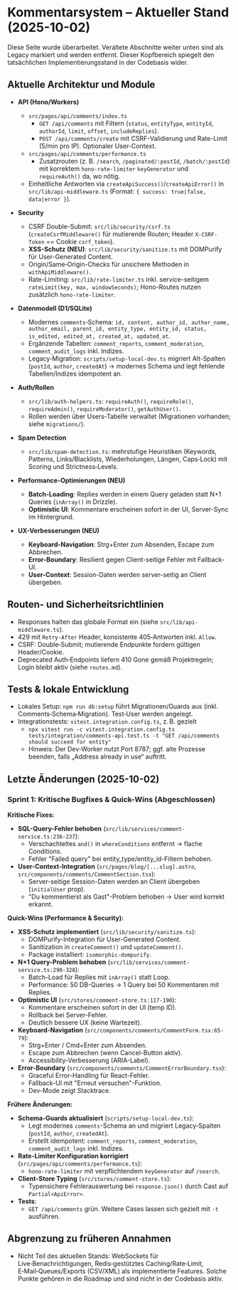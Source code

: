 # Kommentarsystem – Aktueller Stand (2025-10-02)

Diese Seite wurde überarbeitet. Veraltete Abschnitte weiter unten sind als Legacy markiert und werden entfernt. Dieser Kopfbereich spiegelt den tatsächlichen Implementierungsstand in der Codebasis wider.

## Aktuelle Architektur und Module

- **API (Hono/Workers)**
  - `src/pages/api/comments/index.ts`
    - `GET /api/comments` mit Filtern (`status`, `entityType`, `entityId`, `authorId`, `limit`, `offset`, `includeReplies`).
    - `POST /api/comments/create` mit CSRF-Validierung und Rate-Limit (5/min pro IP). Optionaler User-Context.
  - `src/pages/api/comments/performance.ts`
    - Zusatzrouten (z. B. `/search`, `/paginated/:postId`, `/batch/:postId`) mit korrektem `hono-rate-limiter` `keyGenerator` und `requireAuth()` da, wo nötig.
  - Einheitliche Antworten via `createApiSuccess()`/`createApiError()` in `src/lib/api-middleware.ts` (Format: `{ success: true|false, data|error }`).

- **Security**
  - CSRF Double-Submit: `src/lib/security/csrf.ts` (`createCsrfMiddleware()` für mutierende Routen; Header `X-CSRF-Token` == Cookie `csrf_token`).
  - **XSS-Schutz (NEU)**: `src/lib/security/sanitize.ts` mit DOMPurify für User-Generated Content.
  - Origin/Same‑Origin-Checks für unsichere Methoden in `withApiMiddleware()`.
  - Rate-Limiting: `src/lib/rate-limiter.ts` inkl. service-seitigem `rateLimit(key, max, windowSeconds)`; Hono-Routes nutzen zusätzlich `hono-rate-limiter`.

- **Datenmodell (D1/SQLite)**
  - Modernes `comments`‑Schema: `id, content, author_id, author_name, author_email, parent_id, entity_type, entity_id, status, is_edited, edited_at, created_at, updated_at`.
  - Ergänzende Tabellen: `comment_reports`, `comment_moderation`, `comment_audit_logs` inkl. Indizes.
  - Legacy‑Migration: `scripts/setup-local-dev.ts` migriert Alt-Spalten (`postId`, `author`, `createdAt`) → modernes Schema und legt fehlende Tabellen/Indizes idempotent an.

- **Auth/Rollen**
  - `src/lib/auth-helpers.ts`: `requireAuth()`, `requireRole()`, `requireAdmin()`, `requireModerator()`, `getAuthUser()`.
  - Rollen werden über Users‑Tabelle verwaltet (Migrationen vorhanden; siehe `migrations/`).

- **Spam Detection**
  - `src/lib/spam-detection.ts`: mehrstufige Heuristiken (Keywords, Patterns, Links/Blacklists, Wiederholungen, Längen, Caps‑Lock) mit Scoring und Strictness‑Levels.

- **Performance-Optimierungen (NEU)**
  - **Batch-Loading**: Replies werden in einem Query geladen statt N+1 Queries (`inArray()` in Drizzle).
  - **Optimistic UI**: Kommentare erscheinen sofort in der UI, Server-Sync im Hintergrund.

- **UX-Verbesserungen (NEU)**
  - **Keyboard-Navigation**: Strg+Enter zum Absenden, Escape zum Abbrechen.
  - **Error-Boundary**: Resilient gegen Client-seitige Fehler mit Fallback-UI.
  - **User-Context**: Session-Daten werden server-seitig an Client übergeben.

## Routen- und Sicherheitsrichtlinien

- Responses halten das globale Format ein (siehe `src/lib/api-middleware.ts`).
- 429 mit `Retry-After` Header, konsistente 405‐Antworten inkl. `Allow`.
- CSRF: Double‑Submit; mutierende Endpunkte fordern gültigen Header/Cookie.
- Deprecated Auth‑Endpoints liefern 410 Gone gemäß Projektregeln; Login bleibt aktiv (siehe `routes.md`).

## Tests & lokale Entwicklung

- Lokales Setup: `npm run db:setup` führt Migrationen/Guards aus (inkl. Comments‑Schema‑Migration). Test‑User werden angelegt.
- Integrationstests: `vitest.integration.config.ts`, z. B. gezielt
  - `npx vitest run -c vitest.integration.config.ts tests/integration/comments-api.test.ts -t "GET /api/comments should succeed for entity"`
  - Hinweis: Der Dev‑Worker nutzt Port 8787; ggf. alte Prozesse beenden, falls „Address already in use“ auftritt.

## Letzte Änderungen (2025-10-02)

### Sprint 1: Kritische Bugfixes & Quick-Wins (Abgeschlossen)

**Kritische Fixes:**
- **SQL-Query-Fehler behoben** (`src/lib/services/comment-service.ts:236-237`):
  - Verschachteltes `and()` in `whereConditions` entfernt → flache Conditions.
  - Fehler "Failed query" bei entity_type/entity_id-Filtern behoben.
- **User-Context-Integration** (`src/pages/blog/[...slug].astro`, `src/components/comments/CommentSection.tsx`):
  - Server-seitige Session-Daten werden an Client übergeben (`initialUser` prop).
  - "Du kommentierst als Gast"-Problem behoben → User wird korrekt erkannt.

**Quick-Wins (Performance & Security):**
- **XSS-Schutz implementiert** (`src/lib/security/sanitize.ts`):
  - DOMPurify-Integration für User-Generated Content.
  - Sanitization in `createComment()` und `updateComment()`.
  - Package installiert: `isomorphic-dompurify`.
- **N+1 Query-Problem behoben** (`src/lib/services/comment-service.ts:290-328`):
  - Batch-Load für Replies mit `inArray()` statt Loop.
  - Performance: 50 DB-Queries → 1 Query bei 50 Kommentaren mit Replies.
- **Optimistic UI** (`src/stores/comment-store.ts:117-190`):
  - Kommentare erscheinen sofort in der UI (temp ID).
  - Rollback bei Server-Fehler.
  - Deutlich bessere UX (keine Wartezeit).
- **Keyboard-Navigation** (`src/components/comments/CommentForm.tsx:65-79`):
  - Strg+Enter / Cmd+Enter zum Absenden.
  - Escape zum Abbrechen (wenn Cancel-Button aktiv).
  - Accessibility-Verbesserung (ARIA-Label).
- **Error-Boundary** (`src/components/comments/CommentErrorBoundary.tsx`):
  - Graceful Error-Handling für React-Fehler.
  - Fallback-UI mit "Erneut versuchen"-Funktion.
  - Dev-Mode zeigt Stacktrace.

**Frühere Änderungen:**
- **Schema-Guards aktualisiert** (`scripts/setup-local-dev.ts`):
  - Legt modernes `comments`-Schema an und migriert Legacy‑Spalten (`postId`, `author`, `createdAt`).
  - Erstellt idempotent: `comment_reports`, `comment_moderation`, `comment_audit_logs` inkl. Indizes.
- **Rate-Limiter Konfiguration korrigiert** (`src/pages/api/comments/performance.ts`):
  - `hono-rate-limiter` mit verpflichtendem `keyGenerator` auf `/search`.
- **Client-Store Typing** (`src/stores/comment-store.ts`):
  - Typensichere Fehlerauswertung bei `response.json()` durch Cast auf `Partial<ApiError>`.
- **Tests**:
  - `GET /api/comments` grün. Weitere Cases lassen sich gezielt mit `-t` ausführen.

## Abgrenzung zu früheren Annahmen

- Nicht Teil des aktuellen Stands: WebSockets für Live‑Benachrichtigungen, Redis‑gestütztes Caching/Rate‑Limit, E‑Mail‑Queues/Exports (CSV/XML) als implementierte Features. Solche Punkte gehören in die Roadmap und sind nicht in der Codebasis aktiv.
